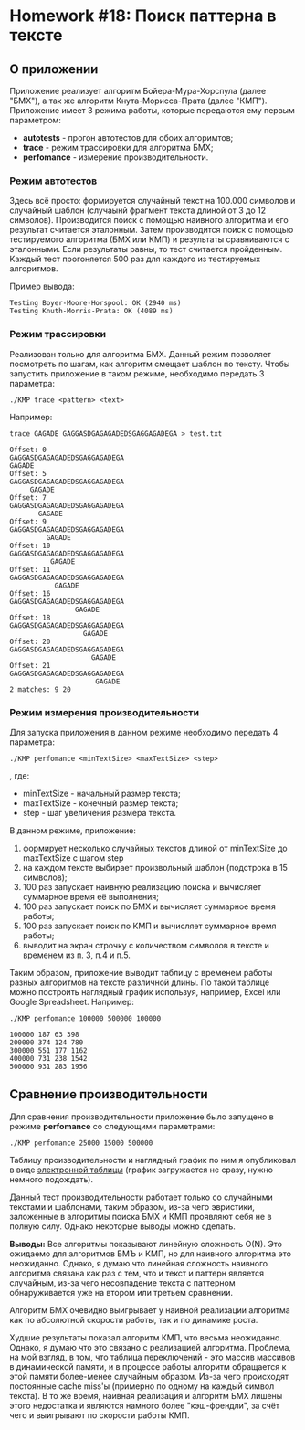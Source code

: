 
# Homework #18: Поиск паттерна в тексте
## О приложении
Приложение реализует алгоритм Бойера-Мура-Хорспула (далее "БМХ"), а так же алгоритм Кнута-Морисса-Прата (далее "КМП").  
Приложение имеет 3 режима работы, которые передаются ему первым параметром:
  - **autotests** - прогон автотестов для обоих алгоримтов;
  - **trace** - режим трассировки для алгоритма БМХ;
  - **perfomance** - измерение производительности.

### Режим автотестов
Здесь всё просто: формируется случайный текст на 100.000 символов и случайный шаблон (случаынй фрагмент текста длиной от 3 до 12 символов). Производится поиск с помощью наивного алгоритма и его результат считается эталонным. Затем производится поиск с помощью тестируемого алгоритма (БМХ или КМП) и результаты сравниваются с эталонными. Если результаты равны, то тест считается пройденным.
Каждый тест прогоняется 500 раз для каждого из тестируемых алгоритмов.

Пример вывода:
```
Testing Boyer-Moore-Horspool: OK (2940 ms)
Testing Knuth-Morris-Prata: OK (4089 ms)
```
### Режим трассировки
Реализован только для алгоритма БМХ.
Данный режим позволяет посмотреть по шагам, как алгоритм смещает шаблон по тексту. Чтобы запустить приложение в таком режиме, необходимо передать 3 параметра:
```
./KMP trace <pattern> <text>
```

Например:
```
trace GAGADE GAGGASDGAGAGADEDSGAGGAGADEGA > test.txt
```
```
Offset: 0
GAGGASDGAGAGADEDSGAGGAGADEGA
GAGADE
Offset: 5
GAGGASDGAGAGADEDSGAGGAGADEGA
     GAGADE
Offset: 7
GAGGASDGAGAGADEDSGAGGAGADEGA
       GAGADE
Offset: 9
GAGGASDGAGAGADEDSGAGGAGADEGA
         GAGADE
Offset: 10
GAGGASDGAGAGADEDSGAGGAGADEGA
          GAGADE
Offset: 11
GAGGASDGAGAGADEDSGAGGAGADEGA
           GAGADE
Offset: 16
GAGGASDGAGAGADEDSGAGGAGADEGA
                GAGADE
Offset: 18
GAGGASDGAGAGADEDSGAGGAGADEGA
                  GAGADE
Offset: 20
GAGGASDGAGAGADEDSGAGGAGADEGA
                    GAGADE
Offset: 21
GAGGASDGAGAGADEDSGAGGAGADEGA
                     GAGADE
2 matches: 9 20 
```

### Режим измерения производительности
Для запуска приложения в данном режиме необходимо передать 4 параметра:
```
./KMP perfomance <minTextSize> <maxTextSize> <step>
```
, где:
  - minTextSize - начальный размер текста;
  - maxTextSize - конечный размер текста;
  - step - шаг увеличения размера текста.

В данном режиме, приложение:
1. формирует несколько случайных текстов длиной от minTextSize  до maxTextSize  с шагом step
2. на каждом тексте выбирает произвольный шаблон (подстрока в 15 символов);
3. 100 раз запускает наивную реализацию поиска и вычисляет суммарное время её выполнения;
4. 100 раз запускает поиск по БМХ и вычисляет суммарное время работы;
5. 100 раз запускает поиск по КМП и вычисляет суммарное время работы;
6. выводит на экран строчку с количеством символов в тексте и временем из п. 3, п.4 и п.5.

Таким образом, приложение выводит таблицу с временем работы разных алгоритмов на тексте различной длины. По такой таблице можно построить наглядный график используя, например, Excel или Google Spreadsheet.
Например:
```
./KMP perfomance 100000 500000 100000
```
```
100000 187 63 398
200000 374 124 780
300000 551 177 1162
400000 731 238 1542
500000 931 283 1956
```
## Сравнение производительности
Для сравнения производительности приложение было запущено в режиме **perfomance** со следующими параметрами:
```
./KMP perfomance 25000 15000 500000
```
Таблицу производительности и наглядный график по ним я опубликовал в виде [электронной таблицы](https://docs.google.com/spreadsheets/d/1OT7pP8-WPGUHI9k-KMtUJmSO5Ru7rs6dUqFkO2y6P9E/edit?usp=sharing) (график загружается не сразу, нужно немного подождать).

Данный тест производительности работает только со случайными текстами и шаблонами, таким образом, из-за чего эвристики, заложенные в алгоритмы поиска БМХ и КМП проявляют себя не в полную силу. Однако некоторые выводы можно сделать.

**Выводы:**
Все алгоритмы показывают линейную сложность O(N). Это ожидаемо для алгоритмов БМЪ и КМП, но для наивного алгоритма это неожиданно. Однако, я думаю что линейная сложность наивного алгоритма связана как раз с тем, что и текст и паттерн является случайным, из-за чего несовпадение текста с паттерном обнаруживается уже на втором или третьем сравнении.

Алгоритм БМХ очевидно выигрывает у наивной реализации алгоритма как по абсолютной скорости работы, так и по динамике роста.

Худшие результаты показал алгоритм КМП, что весьма неожиданно. Однако, я думаю что это связано с реализацией алгоритма. Проблема, на мой взгляд, в том, что таблица переключений - это массив массивов в динамической памяти, и в процессе работы алгоритм обращается к этой памяти более-менее случайным образом. Из-за чего происходят постоянные cache miss'ы (примерно по одному на каждый символ текста). В то же время, наивная реализация и алгоритм БМХ лишены этого недостатка и являются намного более "кэш-френдли", за счёт чего и выигрывают по скорости работы КМП.
